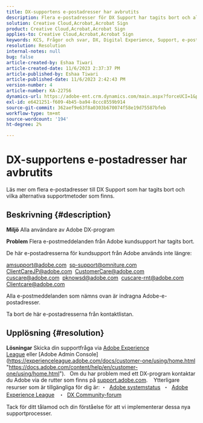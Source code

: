 ```yaml
---
title: DX-supportens e-postadresser har avbrutits
description: Flera e-postadresser för DX Support har tagits bort och alternativa supportmetoder finns tillgängliga.
solution: Creative Cloud,Acrobat,Acrobat Sign
product: Creative Cloud,Acrobat,Acrobat Sign
applies-to: Creative Cloud,Acrobat,Acrobat Sign
keywords: KCS, Frågor och svar, DX, Digital Experience, Support, e-postadresser, avaktiverade, Adobe Creative Cloud, Adobe Acrobat, Adobe Acrobat Sign
resolution: Resolution
internal-notes: null
bug: false
article-created-by: Eshaa Tiwari
article-created-date: 11/6/2023 2:37:37 PM
article-published-by: Eshaa Tiwari
article-published-date: 11/6/2023 2:42:43 PM
version-number: 4
article-number: KA-22756
dynamics-url: https://adobe-ent.crm.dynamics.com/main.aspx?forceUCI=1&pagetype=entityrecord&etn=knowledgearticle&id=11199a01-b27c-ee11-8179-6045bd006793
exl-id: e6421251-f609-4b45-ba94-8ccc8559b914
source-git-commit: 362aef9e63f8a0303b670074f58e19d75587bfeb
workflow-type: tm+mt
source-wordcount: '194'
ht-degree: 2%

---
```


# DX-supportens e-postadresser har avbrutits


Läs mer om flera e-postadresser till DX Support som har tagits bort och vilka alternativa supportmetoder som finns.

## Beskrivning {#description}


<b>Miljö</b>
Alla användare av Adobe DX-program

<b>Problem</b>
Flera e-postmeddelanden från Adobe kundsupport har tagits bort.

De här e-postadresserna för kundsupport från Adobe används inte längre:

[amsupport@adobe.com](mailto:amsupport@adobe.com) 
[sp-support@omniture.com](mailto:sp-support@omniture.com) 
[ClientCareJP@adobe.com](mailto:ClientCareJP@adobe.com) 
[CustomerCare@adobe.com](mailto:CustomerCare@adobe.com) 
[cuscare@adobe.com](mailto:cuscare@adobe.com) 
[pknowsd@adobe.com](mailto:pknowsd@adobe.com) 
[cuscare-rnt@adobe.com](mailto:cuscare-rnt@adobe.com) 
[Clientcare@adobe.com](mailto:Clientcare@adobe.com)

Alla e-postmeddelanden som nämns ovan är indragna Adobe-e-postadresser.

Ta bort de här e-postadresserna från kontaktlistan.




## Upplösning {#resolution}


<b>Lösningar</b>
Skicka din supportfråga via [Adobe Experience League](https://experienceleague.adobe.com/?support-solution=General&amp;amp;support-tab=home#support "https://experienceleague.adobe.com/?support-solution=General&amp;amp;support-tab=home#support") eller [Adobe Admin Console](https://experienceleague.adobe.com/docs/customer-one/using/home.html "https://docs.adobe.com/content/help/en/customer-one/using/home.html").
 
Om du har problem med ett DX-program kontaktar du Adobe via de rutter som finns på [support.adobe.com](https://helpx.adobe.com/support.html "http://support.adobe.com/").
  
Ytterligare resurser som är tillgängliga för dig är: ・  [Adobe systemstatus](https://status.adobe.com/ "https://status.adobe.com/") 
・  [Adobe Experience League](https://experienceleague.adobe.com/?support-solution=General#support "https://experienceleague.adobe.com/?support-solution=General#support")  
・  [DX Community-forum](https://experienceleaguecommunities.adobe.com/ "https://experienceleaguecommunities.adobe.com/")

Tack för ditt tålamod och din förståelse för att vi implementerar dessa nya supportprocesser.
